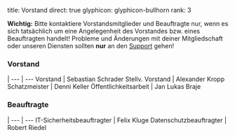 title: Vorstand
direct: true
glyphicon: glyphicon-bullhorn
rank: 3
  
  
__Wichtig:__ Bitte kontaktiere Vorstandsmitglieder und Beauftragte nur, wenn es sich tatsächlich um eine Angelegenheit des Vorstandes bzw. eines Beauftragten handelt! Probleme und Änderungen mit deiner Mitgliedschaft oder unseren Diensten sollten __nur__ an den [Support](../../contact) gehen!

### Vorstand
 |
--- | ---
Vorstand		| Sebastian Schrader
Stellv. Vorstand	| Alexander Kropp
Schatzmeister		| Denni Keller
Öffentlichkeitsarbeit	| Jan Lukas Braje

### Beauftragte
 |
--- | ---
IT-Sicherheitsbeauftragter	| Felix Kluge
Datenschutzbeauftragter		| Robert Riedel
